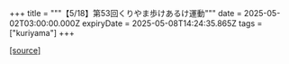 +++
title = """【5/18】第53回くりやま歩けあるけ運動"""
date = 2025-05-02T03:00:00.000Z
expiryDate = 2025-05-08T14:24:35.865Z
tags = ["kuriyama"]
+++


[[source]](https://www.town.kuriyama.hokkaido.jp/soshiki/55/31431.html)
